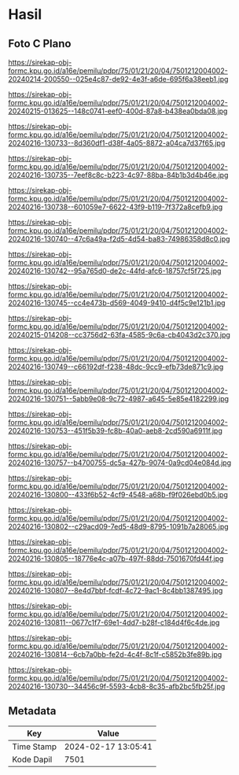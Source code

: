 # Hasil

## Foto C Plano

https://sirekap-obj-formc.kpu.go.id/a16e/pemilu/pdpr/75/01/21/20/04/7501212004002-20240214-200550--025e4c87-de92-4e3f-a6de-695f6a38eeb1.jpg

https://sirekap-obj-formc.kpu.go.id/a16e/pemilu/pdpr/75/01/21/20/04/7501212004002-20240215-013625--148c0741-eef0-400d-87a8-b438ea0bda08.jpg

https://sirekap-obj-formc.kpu.go.id/a16e/pemilu/pdpr/75/01/21/20/04/7501212004002-20240216-130733--8d360df1-d38f-4a05-8872-a04ca7d37f65.jpg

https://sirekap-obj-formc.kpu.go.id/a16e/pemilu/pdpr/75/01/21/20/04/7501212004002-20240216-130735--7eef8c8c-b223-4c97-88ba-84b1b3d4b46e.jpg

https://sirekap-obj-formc.kpu.go.id/a16e/pemilu/pdpr/75/01/21/20/04/7501212004002-20240216-130738--601059e7-6622-43f9-b119-7f372a8cefb9.jpg

https://sirekap-obj-formc.kpu.go.id/a16e/pemilu/pdpr/75/01/21/20/04/7501212004002-20240216-130740--47c6a49a-f2d5-4d54-ba83-74986358d8c0.jpg

https://sirekap-obj-formc.kpu.go.id/a16e/pemilu/pdpr/75/01/21/20/04/7501212004002-20240216-130742--95a765d0-de2c-44fd-afc6-18757cf5f725.jpg

https://sirekap-obj-formc.kpu.go.id/a16e/pemilu/pdpr/75/01/21/20/04/7501212004002-20240216-130745--cc4e473b-d569-4049-9410-d4f5c9e121b1.jpg

https://sirekap-obj-formc.kpu.go.id/a16e/pemilu/pdpr/75/01/21/20/04/7501212004002-20240215-014208--cc3756d2-63fa-4585-9c6a-cb4043d2c370.jpg

https://sirekap-obj-formc.kpu.go.id/a16e/pemilu/pdpr/75/01/21/20/04/7501212004002-20240216-130749--c66192df-f238-48dc-9cc9-efb73de871c9.jpg

https://sirekap-obj-formc.kpu.go.id/a16e/pemilu/pdpr/75/01/21/20/04/7501212004002-20240216-130751--5abb9e08-9c72-4987-a645-5e85e4182299.jpg

https://sirekap-obj-formc.kpu.go.id/a16e/pemilu/pdpr/75/01/21/20/04/7501212004002-20240216-130753--451f5b39-fc8b-40a0-aeb8-2cd590a6911f.jpg

https://sirekap-obj-formc.kpu.go.id/a16e/pemilu/pdpr/75/01/21/20/04/7501212004002-20240216-130757--b4700755-dc5a-427b-9074-0a9cd04e084d.jpg

https://sirekap-obj-formc.kpu.go.id/a16e/pemilu/pdpr/75/01/21/20/04/7501212004002-20240216-130800--433f6b52-4cf9-4548-a68b-f9f026ebd0b5.jpg

https://sirekap-obj-formc.kpu.go.id/a16e/pemilu/pdpr/75/01/21/20/04/7501212004002-20240216-130802--c29acd09-7ed5-48d9-8795-1091b7a28065.jpg

https://sirekap-obj-formc.kpu.go.id/a16e/pemilu/pdpr/75/01/21/20/04/7501212004002-20240216-130805--18776e4c-a07b-497f-88dd-7501670fd44f.jpg

https://sirekap-obj-formc.kpu.go.id/a16e/pemilu/pdpr/75/01/21/20/04/7501212004002-20240216-130807--8e4d7bbf-fcdf-4c72-9ac1-8c4bb1387495.jpg

https://sirekap-obj-formc.kpu.go.id/a16e/pemilu/pdpr/75/01/21/20/04/7501212004002-20240216-130811--0677c1f7-69e1-4dd7-b28f-c184d4f6c4de.jpg

https://sirekap-obj-formc.kpu.go.id/a16e/pemilu/pdpr/75/01/21/20/04/7501212004002-20240216-130814--6cb7a0bb-fe2d-4c4f-8c1f-c5852b3fe89b.jpg

https://sirekap-obj-formc.kpu.go.id/a16e/pemilu/pdpr/75/01/21/20/04/7501212004002-20240216-130730--34456c9f-5593-4cb8-8c35-afb2bc5fb25f.jpg


## Metadata

| Key        | Value               |
| ---------- | ------------------- |
| Time Stamp | 2024-02-17 13:05:41 |
| Kode Dapil | 7501                |



